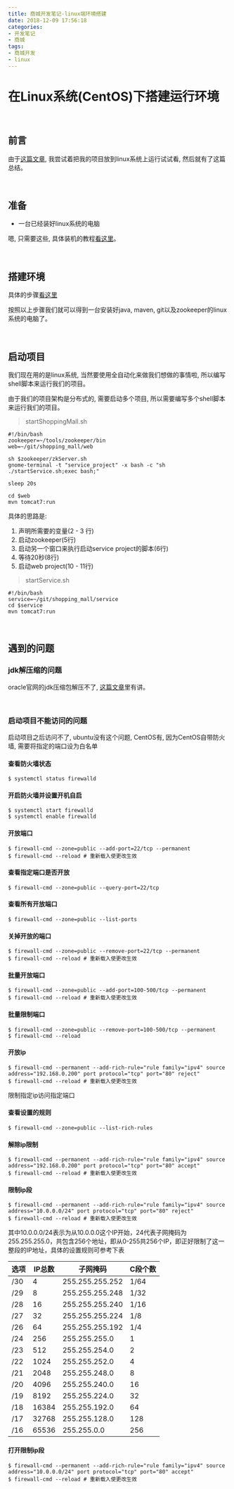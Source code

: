 ```yaml
---
title: 商城开发笔记-linux端环境搭建
date: 2018-12-09 17:56:18
categories:
- 开发笔记
- 商城
tags:
- 商城开发
- linux
---
```


# 在Linux系统(CentOS)下搭建运行环境

<br>

## 前言

由于[这篇文章](/operation_system/deploy-system.html), 我尝试着把我的项目放到linux系统上运行试试看, 然后就有了这篇总结。

<!--more-->

<br>

## 准备

* 一台已经装好linux系统的电脑

嗯, 只需要这些, 具体装机的教程[看这里](/operation_system/deploy-system.html)。

<br>

## 搭建环境

具体的步骤[看这里](/linux/Linux_Basic_Operation/linux-java-git-maven-zookeeper.html)

按照以上步骤我们就可以得到一台安装好java, maven, git以及zookeeper的linux系统的电脑了。

<br>

## 启动项目

我们现在用的是linux系统, 当然要使用全自动化来做我们想做的事情啦, 所以编写shell脚本来运行我们的项目。

由于我们的项目架构是分布式的, 需要启动多个项目, 所以需要编写多个shell脚本来运行我们的项目。

> startShoppingMall.sh

```shell
#!/bin/bash
zookeeper=~/tools/zookeeper/bin
web=~/git/shopping_mall/web

sh $zookeeper/zkServer.sh
gnome-terminal -t "service_project" -x bash -c "sh ./startService.sh;exec bash;"

sleep 20s

cd $web
mvn tomcat7:run
```

具体的思路是:

1. 声明所需要的变量(2 - 3 行)
2. 启动zookeeper(5行)
3. 启动另一个窗口来执行启动service project的脚本(6行)
4. 等待20秒(8行)
5. 启动web project(10 - 11行)

> startService.sh

```shell
#!/bin/bash
service=~/git/shopping_mall/service
cd $service
mvn tomcat7:run
```

<br>

## 遇到的问题

### jdk解压缩的问题

oracle官网的jdk压缩包解压不了,  [这篇文章](/linux/Linux_Basic_Operation/linux-java-git-maven-zookeeper.html)里有讲。

<br>

### 启动项目不能访问的问题

启动项目之后访问不了, ubuntu没有这个问题, CentOS有, 因为CentOS自带防火墙, 需要将指定的端口设为白名单

#### 查看防火墙状态

```shell
$ systemctl status firewalld
```

#### 开启防火墙并设置开机自启

```shell
$ systemctl start firewalld
$ systemctl enable firewalld
```

#### 开放端口

```shell
$ firewall-cmd --zone=public --add-port=22/tcp --permanent
$ firewall-cmd --reload # 重新载入使更改生效
```

#### 查看指定端口是否开放

```shell
$ firewall-cmd --zone=public --query-port=22/tcp
```

#### 查看所有开放端口

```shell
$ firewall-cmd --zone=public --list-ports
```

#### 关掉开放的端口

```shell
$ firewall-cmd --zone=public --remove-port=22/tcp --permanent
$ firewall-cmd --reload # 重新载入使更改生效
```

#### 批量开放端口

```shell
$ firewall-cmd --zone=public --add-port=100-500/tcp --permanent
$ firewall-cmd --reload # 重新载入使更改生效
```

#### 批量限制端口

```shell
$ firewall-cmd --zone=public --remove-port=100-500/tcp --permanent
$ firewall-cmd --reload
```

#### 开放ip

```shell
$ firewall-cmd --permanent --add-rich-rule="rule family="ipv4" source address="192.168.0.200" port protocol="tcp" port="80" reject"
$ firewall-cmd --reload # 重新载入使更改生效
```

限制指定ip访问指定端口

#### 查看设置的规则

```shell
$ firewall-cmd --zone=public --list-rich-rules
```

#### 解除ip限制

```shell
$ firewall-cmd --permanent --add-rich-rule="rule family="ipv4" source address="192.168.0.200" port protocol="tcp" port="80" accept"
$ firewall-cmd --reload # 重新载入使更改生效
```

#### 限制ip段

```shell
$ firewall-cmd --permanent --add-rich-rule="rule family="ipv4" source address="10.0.0.0/24" port protocol="tcp" port="80" reject"
$ firewall-cmd --reload # 重新载入使更改生效
```

其中10.0.0.0/24表示为从10.0.0.0这个IP开始，24代表子网掩码为255.255.255.0，共包含256个地址，即从0-255共256个IP，即正好限制了这一整段的IP地址，具体的设置规则可参考下表

| 选项 | IP总数 | 子网掩码        | C段个数 |
| ---- | ------ | --------------- | ------- |
| /30  | 4      | 255.255.255.252 | 1/64    |
| /29  | 8      | 255.255.255.248 | 1/32    |
| /28  | 16     | 255.255.255.240 | 1/16    |
| /27  | 32     | 255.255.255.224 | 1/8     |
| /26  | 64     | 255.255.255.192 | 1/4     |
| /24  | 256    | 255.255.255.0   | 1       |
| /23  | 512    | 255.255.254.0   | 2       |
| /22  | 1024   | 255.255.252.0   | 4       |
| /21  | 2048   | 255.255.248.0   | 8       |
| /20  | 4096   | 255.255.240.0   | 16      |
| /19  | 8192   | 255.255.224.0   | 32      |
| /18  | 16384  | 255.255.192.0   | 64      |
| /17  | 32768  | 255.255.128.0   | 128     |
| /16  | 65536  | 255.255.0.0     | 256     |

#### 打开限制ip段

```shell
$ firewall-cmd --permanent --add-rich-rule="rule family="ipv4" source address="10.0.0.0/24" port protocol="tcp" port="80" accept"
$ firewall-cmd --reload # 重新载入使更改生效
```

